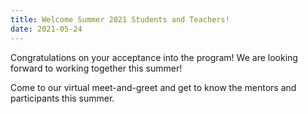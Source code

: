 ```yaml
---
title: Welcome Summer 2021 Students and Teachers!
date: 2021-05-24
---
```


Congratulations on your acceptance into the program!  We are looking forward to working together this summer!

<!--more-->

Come to our virtual meet-and-greet and get to know the mentors and participants this summer.
